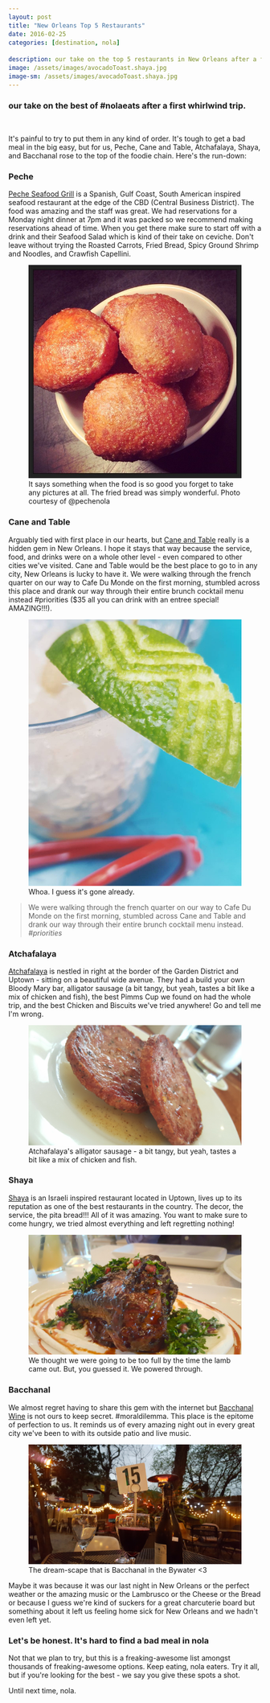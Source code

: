 ```yaml
---
layout: post
title: "New Orleans Top 5 Restaurants"
date: 2016-02-25
categories: [destination, nola]

description: our take on the top 5 restaurants in New Orleans after a first whirlwind trip.
image: /assets/images/avocadoToast.shaya.jpg
image-sm: /assets/images/avocadoToast.shaya.jpg
---
```

<h3>our take on the best of #nolaeats after a first whirlwind trip.</h3>
<br>
<p>It's painful to try to put them in any kind of order. It's tough to get a bad meal in the big easy, but for us, Peche, Cane and Table, Atchafalaya, Shaya, and Bacchanal rose to the top of the foodie chain. Here's the run-down:</p>

<h3>Peche</h3>
<a href="http://www.pecherestaurant.com/" target="_blank">Peche Seafood Grill</a> is a Spanish, Gulf Coast, South American inspired seafood restaurant at the edge of the CBD (Central Business District). The food was amazing and the staff was great. We had reservations for a Monday night dinner at 7pm and it was packed so we recommend making reservations ahead of time. When you get there make sure to start off with a drink and their Seafood Salad which is kind of their take on ceviche. Don't leave without trying the Roasted Carrots, Fried Bread, Spicy Ground Shrimp and Noodles, and Crawfish Capellini.

<figure>
  <img src="/assets/images/peche.friedBread.jpg" alt="{{post.categories}}"/>
  <figcaption>It says something when the food is so good you forget to take any pictures at all. The fried bread was simply wonderful. Photo courtesy of @pechenola</figcaption>
</figure>

<h3>Cane and Table</h3>
Arguably tied with first place in our hearts, but <a href="http://caneandtablenola.com/" target="_blank">Cane and Table</a> really is a hidden gem in New Orleans. I hope it stays that way because the service, food, and drinks were on a whole other level - even compared to other cities we've visited. Cane and Table would be the best place to go to in any city, New Orleans is lucky to have it. We were walking through the french quarter on our way to Cafe Du Monde on the first morning, stumbled across this place and drank our way through their entire brunch cocktail menu instead #priorities ($35 all you can drink with an entree special! AMAZING!!!).

<figure>
  <img src="/assets/images/caneandtable.cocktails.jpg" alt="{{post.categories}}"/>
  <figcaption>Whoa. I guess it's gone already.</figcaption>
</figure>

<blockquote>
  We were walking through the french quarter on our way to Cafe Du Monde on the first morning, stumbled across Cane and Table and drank our way through their entire brunch cocktail menu instead.
  <cite>#priorities</cite>
</blockquote>

<h3>Atchafalaya</h3>
<a href="http://www.atchafalayarestaurant.com/" target="_blank">Atchafalaya</a> is nestled in right at the border of the Garden District and Uptown - sitting on a beautiful wide avenue. They had a build your own Bloody Mary bar, alligator sausage (a bit tangy, but yeah, tastes a bit like a mix of chicken and fish), the best Pimms Cup we found on had the whole trip, and the best Chicken and Biscuits we've tried anywhere! Go and tell me I'm wrong.

<figure>
  <img src="/assets/images/alligator.sausage.jpg"  alt="{{post.categories}}"/>
  <figcaption>Atchafalaya's alligator sausage - a bit tangy, but yeah, tastes a bit like a mix of chicken and fish.</figcaption>
</figure>

<h3>Shaya</h3>
<a href="http://www.shayarestaurant.com/" target="_blank">Shaya</a> is an Israeli inspired restaurant located in Uptown, lives up to its reputation as one of the best restaurants in the country. The decor, the service, the pita bread!!! All of it was amazing. You want to make sure to come hungry, we tried almost everything and left regretting nothing!

<figure>
  <img src="/assets/images/shaya.lamb.jpg" alt="{{post.categories}}"/>
  <figcaption>We thought we were going to be too full by the time the lamb came out. But, you guessed it. We powered through.</figcaption>
</figure>

<h3>Bacchanal</h3>
We almost regret having to share this gem with the internet but <a href="http://www.bacchanalwine.com/" target="_blank">Bacchanal Wine</a> is not ours to keep secret. #moraldilemma. This place is the epitome of perfection to us. It reminds us of every amazing night out in every great city we've been to with its outside patio and live music.

<figure>
  <img src="/assets/images/bacchanal.jpg" alt="{{post.categories}}"/>
  <figcaption>The dream-scape that is Bacchanal in the Bywater <3</figcaption>
</figure>

Maybe it was because it was our last night in New Orleans or the perfect weather or the amazing music or the Lambrusco or the Cheese or the Bread or because I guess we're kind of suckers for a great charcuterie board but something about it left us feeling home sick for New Orleans and we hadn't even left yet.

<h3>Let's be honest. It's hard to find a bad meal in nola</h3>
Not that we plan to try, but this is a freaking-awesome list amongst thousands of freaking-awesome options. Keep eating, nola eaters. Try it all, but if you're looking for the best - we say you give these spots a shot.

Until next time, nola.
